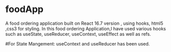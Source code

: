 # foodApp
A food ordering application built on React 16.7 version , using hooks, html5 ,css3 for styling. In this food ordering Application,I have used various hooks such as useState, useReducer, useContext, useEffect as well as refs.

#For State Mangement: useContext and useReducer has been used.
